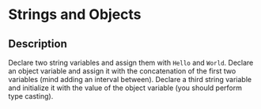 # Strings and Objects

## Description
Declare two string variables and assign them with `Hello` and `World`.
Declare an object variable and assign it with the concatenation of the first two variables (mind adding an interval between).
Declare a third string variable and initialize it with the value of the object variable (you should perform type casting).